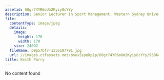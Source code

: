 ```yaml
---
assetid: 60gr74YR6oUm2Kyiy8cYYy
description: Senior Lecturer in Sport Management, Western Sydney University
file:
  contentType: image/jpeg
  details:
    image:
      height: 170
      width: 170
    size: 24092
  fileName: p9p57bf7-1355107791.jpg
  url: //images.ctfassets.net/bsux5spekp1p/60gr74YR6oUm2Kyiy8cYYy/9386cf77f84dca58453d6a0a80e4c909/p9p57bf7-1355107791.jpg
title: Keith Parry
---
```

No content found